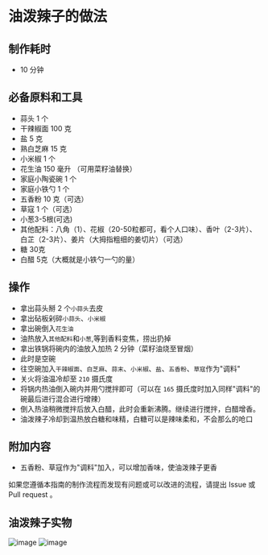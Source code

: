 # 油泼辣子的做法

## 制作耗时

- 10 分钟

## 必备原料和工具

- 蒜头 1 个
- 干辣椒面 100 克
- 盐 5 克
- 熟白芝麻 15 克
- 小米椒 1 个
- 花生油 150 毫升 （可用菜籽油替换）
- 家庭小陶瓷碗 1 个
- 家庭小铁勺 1 个
- 五香粉 10 克（可选）
- 草寇 1 个（可选）
- 小葱3-5根(可选)
- 其他配料：八角（1）、花椒（20-50粒都可，看个人口味）、香叶（2-3片）、白芷（2-3片）、姜片（大拇指粗细的姜切片）（可选）
- 糖 30克
- 白醋 5克（大概就是小铁勺一勺的量）

## 操作

- 拿出蒜头掰 2 个`小蒜头`去皮
- 拿出砧板剁碎`小蒜头`、`小米椒`
- 拿出碗倒入`花生油`
- 油热放入`其他配料`和`小葱`,等到香料变焦，捞出扔掉
- 拿出铁锅将碗内的油放入加热 2 分钟（菜籽油烧至冒烟）
- 此时是空碗
- 往空碗加入`干辣椒面`、`白芝麻`、`蒜末`、`小米椒`、`盐`、`五香粉`、`草寇`作为"调料"
- 关火将油温冷却至 `210` 摄氏度
- 将锅内热油倒入碗内并用勺搅拌即可（可以在 `165` 摄氏度时加入同样"调料"的碗最后进行混合进行增辣）
- 倒入热油稍微搅拌后放入白醋，此时会重新沸腾。继续进行搅拌，白醋增香。
- 油泼辣子冷却到温热放白糖和味精，白糖可以是辣味柔和，不会那么的呛口

## 附加内容

- 五香粉、草寇作为"调料"加入，可以增加香味，使油泼辣子更香

如果您遵循本指南的制作流程而发现有问题或可以改进的流程，请提出 Issue 或 Pull request 。


## 油泼辣子实物

![image](./口水鸡+油泼辣子.jpg)
![image](./油泼辣子.jpg)
